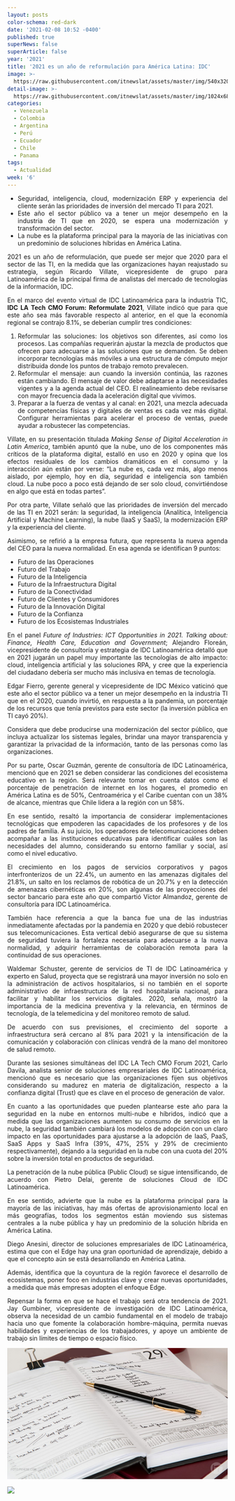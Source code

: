 ```yaml
---
layout: posts
color-schema: red-dark
date: '2021-02-08 10:52 -0400'
published: true
superNews: false
superArticle: false
year: '2021'
title: '2021 es un año de reformulación para América Latina: IDC'
image: >-
  https://raw.githubusercontent.com/itnewslat/assets/master/img/540x320/Planifica-Calendario-p.jpg
detail-image: >-
  https://raw.githubusercontent.com/itnewslat/assets/master/img/1024x680/Planifica-Calendario-g.jpg
categories:
  - Venezuela
  - Colombia
  - Argentina
  - Perú
  - Ecuador
  - Chile
  - Panama
tags:
  - Actualidad
week: '6'
---
```

<p style="text-align: justify;"><strong></strong></p>

<ul style="text-align: justify;">
	<li>Seguridad, inteligencia, cloud, modernización ERP y experiencia del cliente serán las prioridades de inversión del mercado TI para 2021.</li>
	<li>Este año el sector público va a tener un mejor desempeño en la industria de TI que en 2020, se espera una modernización y transformación del sector.</li>
	<li>La nube es la plataforma principal para la mayoría de las iniciativas con un predominio de soluciones híbridas en América Latina.</li>
</ul>
<p style="text-align: justify;">2021 es un año de reformulación, que puede ser mejor que 2020 para el sector de las TI, en la medida que las organizaciones hayan reajustado su estrategia, según Ricardo Villate, vicepresidente de grupo para Latinoamérica de la principal firma de analistas del mercado de tecnologías de la información, IDC.</p>
<p style="text-align: justify;">En el marco del evento virtual de IDC Latinoamérica para la industria TIC, <strong>IDC LA Tech CMO Forum: Reformulate 2021</strong>, Villate indicó que para que este año sea más favorable respecto al anterior, en el que la economía regional se contrajo 8.1%, se deberían cumplir tres condiciones:</p>

<ol style="list-style-type: undefined; text-align: justify;">
	<li>Reformular las soluciones: los objetivos son diferentes, así como los procesos. Las compañías requerirán ajustar la mezcla de productos que ofrecen para adecuarse a las soluciones que se demanden. Se deben incorporar tecnologías más móviles a una estructura de cómputo mejor distribuida donde los puntos de trabajo remoto prevalecen.</li>
	<li>Reformular el mensaje: aun cuando la inversión continúa, las razones están cambiando. El mensaje de valor debe adaptarse a las necesidades vigentes y a la agenda actual del CEO. El realineamiento debe revisarse con mayor frecuencia dada la aceleración digital que vivimos.</li>
	<li>Preparar a la fuerza de ventas y al canal: en 2021, una mezcla adecuada de competencias físicas y digitales de ventas es cada vez más digital. Configurar herramientas para acelerar el proceso de ventas, puede ayudar a robustecer las competencias.</li>
</ol>
<p style="text-align: justify;">Villate, en su presentación titulada <em>Making Sense of Digital Acceleration in Latin America</em>, también apuntó que la nube, uno de los componentes más críticos de la plataforma digital, estalló en uso en 2020 y opina que los efectos residuales de los cambios dramáticos en el consumo y la interacción aún están por verse: “La nube es, cada vez más, algo menos aislado, por ejemplo, hoy en día, seguridad e inteligencia son también cloud. La nube poco a poco está dejando de ser solo cloud, convirtiéndose en algo que está en todas partes”.</p>
<p style="text-align: justify;">Por otra parte, Villate señaló que las prioridades de inversión del mercado de las TI en 2021 serán: la seguridad, la inteligencia (Analítica, Inteligencia Artificial y Machine Learning), la nube (IaaS y SaaS), la modernización ERP y la experiencia del cliente.</p>
<p style="text-align: justify;">Asimismo, se refirió a la empresa futura, que representa la nueva agenda del CEO para la nueva normalidad. En esa agenda se identifican 9 puntos:</p>

<ul style="text-align: justify;">
	<li>Futuro de las Operaciones</li>
	<li>Futuro del Trabajo</li>
	<li>Futuro de la Inteligencia</li>
	<li>Futuro de la Infraestructura Digital</li>
	<li>Futuro de la Conectividad</li>
	<li>Futuro de Clientes y Consumidores</li>
	<li>Futuro de la Innovación Digital</li>
	<li>Futuro de la Confianza</li>
	<li>Futuro de los Ecosistemas Industriales</li>
</ul>
<p style="text-align: justify;">En el panel <em>Future of Industries: ICT Opportunities in 2021. </em><em>Talking about: Finance, Health Care, Education and Government</em>; Alejandro Floreán, vicepresidente de consultoría y estrategia de IDC Latinoamérica detalló que en 2021 jugarán un papel muy importante las tecnologías de alto impacto: cloud, inteligencia artificial y las soluciones RPA, y cree que la experiencia del ciudadano debería ser mucho más inclusiva en temas de tecnología.</p>
<p style="text-align: justify;">Edgar Fierro, gerente general y vicepresidente de IDC México vaticinó que este año el sector público va a tener un mejor desempeño en la industria TI que en el 2020, cuando invirtió, en respuesta a la pandemia, un porcentaje de los recursos que tenía previstos para este sector (la inversión pública en TI cayó 20%).</p>
<p style="text-align: justify;">Considera que debe producirse una modernización del sector público, que incluya actualizar los sistemas legales, brindar una mayor transparencia y garantizar la privacidad de la información, tanto de las personas como las organizaciones.</p>
<p style="text-align: justify;">Por su parte, Oscar Guzmán, gerente de consultoría de IDC Latinoamérica, mencionó que en 2021 se deben considerar las condiciones del ecosistema educativo en la región. Será relevante tomar en cuenta datos como el porcentaje de penetración de internet en los hogares, el promedio en América Latina es de 50%, Centroamérica y el Caribe cuentan con un 38% de alcance, mientras que Chile lidera a la región con un 58%.</p>
<p style="text-align: justify;">En ese sentido, resaltó la importancia de considerar implementaciones tecnológicas que empoderen las capacidades de los profesores y de los padres de familia. A su juicio, los operadores de telecomunicaciones deben acompañar a las instituciones educativas para identificar cuáles son las necesidades del alumno, considerando su entorno familiar y social, así como el nivel educativo.</p>
<p style="text-align: justify;">El crecimiento en los pagos de servicios corporativos y pagos interfronterizos de un 22.4%, un aumento en las amenazas digitales del 21.8%, un salto en los reclamos de robótica de un 20.7% y en la detección de amenazas cibernéticas en 20%, son algunas de las proyecciones del sector bancario para este año que compartió Víctor Almandoz, gerente de consultoría para IDC Latinoamérica.</p>
<p style="text-align: justify;">También hace referencia a que la banca fue una de las industrias inmediatamente afectadas por la pandemia en 2020 y que debió robustecer sus telecomunicaciones. Esta vertical debió asegurarse de que su sistema de seguridad tuviera la fortaleza necesaria para adecuarse a la nueva normalidad, y adquirir herramientas de colaboración remota para la continuidad de sus operaciones.</p>
<p style="text-align: justify;">Waldemar Schuster, gerente de servicios de TI de IDC Latinoamérica y experto en Salud, proyecta que se registrará una mayor inversión no solo en la administración de activos hospitalarios, si no también en el soporte administrativo de infraestructura de la red hospitalaria nacional, para facilitar y habilitar los servicios digitales. 2020, señala, mostró la importancia de la medicina preventiva y la relevancia, en términos de tecnología, de la telemedicina y del monitoreo remoto de salud.</p>
<p style="text-align: justify;">De acuerdo con sus previsiones, el crecimiento del soporte a infraestructura será cercano al 8% para 2021 y la intensificación de la comunicación y colaboración con clínicas vendrá de la mano del monitoreo de salud remoto.</p>
<p style="text-align: justify;">Durante las sesiones simultáneas del IDC LA Tech CMO Forum 2021, Carlo Davila, analista senior de soluciones empresariales de IDC Latinoamérica, mencionó que es necesario que las organizaciones fijen sus objetivos considerando su madurez en materia de digitalización, respecto a la confianza digital (Trust) que es clave en el proceso de generación de valor.</p>
<p style="text-align: justify;">En cuanto a las oportunidades que pueden plantearse este año para la seguridad en la nube en entornos multi-nube e híbridos, indicó que a medida que las organizaciones aumenten su consumo de servicios en la nube, la seguridad también cambiará los modelos de adopción con un claro impacto en las oportunidades para ajustarse a la adopción de IaaS, PaaS, SaaS Apps y SaaS Infra (39%, 47%, 25% y 29% de crecimiento respectivamente), dejando a la seguridad en la nube con una cuota del 20% sobre la inversión total en productos de seguridad.</p>
<p style="text-align: justify;">La penetración de la nube pública (Public Cloud) se sigue intensificando, de acuerdo con Pietro Delai, gerente de soluciones Cloud de IDC Latinoamérica.</p>
<p style="text-align: justify;">En ese sentido, advierte que la nube es la plataforma principal para la mayoría de las iniciativas, hay más ofertas de aprovisionamiento local en más geografías, todos los segmentos están moviendo sus sistemas centrales a la nube pública y hay un predominio de la solución híbrida en América Latina.</p>
<p style="text-align: justify;">Diego Anesini, director de soluciones empresariales de IDC Latinoamérica, estima que con el Edge hay una gran oportunidad de aprendizaje, debido a que el concepto aún se está desarrollando en América Latina.</p>
<p style="text-align: justify;">Además, identifica que la coyuntura de la región favorece el desarrollo de ecosistemas, poner foco en industrias clave y crear nuevas oportunidades, a medida que más empresas adopten el enfoque Edge.</p>
<p style="text-align: justify;">Repensar la forma en que se hace el trabajo será otra tendencia de 2021. Jay Gumbiner, vicepresidente de investigación de IDC Latinoamérica, observa la necesidad de un cambio fundamental en el modelo de trabajo hacia uno que fomente la colaboración hombre-máquina, permita nuevas habilidades y experiencias de los trabajadores, y apoye un ambiente de trabajo sin límites de tiempo o espacio físico.</p>


![](https://raw.githubusercontent.com/itnewslat/assets/master/img/540x320/Planifica-Calendario-p.jpg)


<img src="https://tracker.metricool.com/c3po.jpg?hash=56f88a41e39ab42c063cc51676587a04"/>